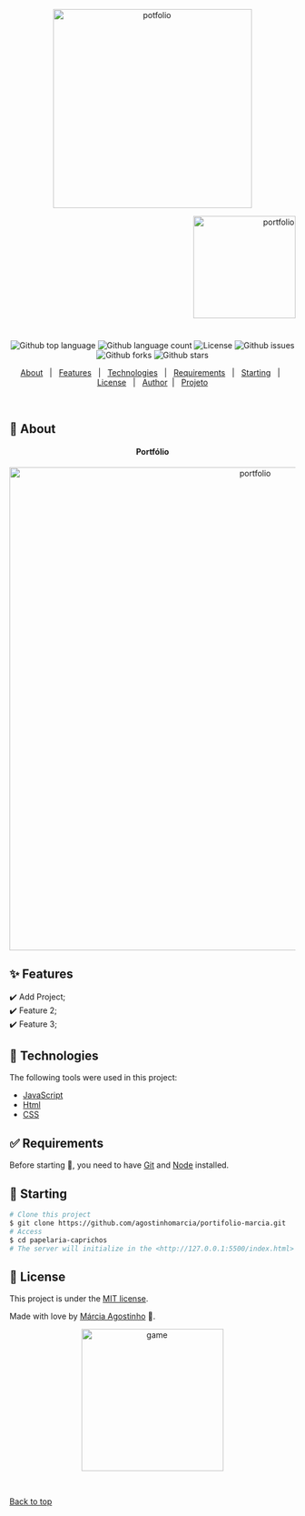 


<p align="center">
   <img src="https://media.giphy.com/media/nuVOFZ2P6m7ou4JrLy/giphy.gif" alt="potfolio" width="350"/>
</p>

<p align="right">
   <img src="https://media.giphy.com/media/ltaYl5hg5dgxe59Q4L/giphy.gif" alt="portfolio" width="180"/>
</p>




<h1 align="center"></h1>

<p align="center">
  <img alt="Github top language" src="https://img.shields.io/github/languages/top/agostinhomarcia/portifolio-marcia?color=4B0082">

  <img alt="Github language count" src="https://img.shields.io/github/languages/count/agostinhomarcia/portifolio-marcia?color=4B0082">

  <!-- <img alt="Repository size" src="https://img.shields.io/agostinhomarcia/jogo-da-velha?color=008B8B"> -->

  <img alt="License" src="https://img.shields.io/github/license/agostinhomarcia/portifolio-marcia?color=4B0082">

   <img alt="Github issues" src="https://img.shields.io/github/issues/agostinhomarcia/portifolio-marcia?color=4B0082" /> 

   <img alt="Github forks" src="https://img.shields.io/github/forks/agostinhomarcia/portifolio-marcia?color=4B0082" /> 

   <img alt="Github stars" src="https://img.shields.io/github/stars/agostinhomarcia/portifolio-marcia?color=4B0082" /> 
</p>


<p align="center">
  <a href="#dart-about">About</a> &#xa0; | &#xa0; 
  <a href="#sparkles-features">Features</a> &#xa0; | &#xa0;
  <a href="#rocket-technologies">Technologies</a> &#xa0; | &#xa0;
  <a href="#white_check_mark-requirements">Requirements</a> &#xa0; | &#xa0;
  <a href="#checkered_flag-starting">Starting</a> &#xa0; | &#xa0;
  <a href="#memo-license">License</a> &#xa0; | &#xa0;
  <a href="https://github.com/agostinhomarcia" target="_blank">Author</a>&#xa0; | &#xa0
  <a href="https://portifolio-marcia.vercel.app/" target="_blank" rel="noopener noreferrer">Projeto</a>
</p>

<br>

## :dart: About ##


<h4 align="center"> Portfólio</h4>

<p align="center">
   <img src="https://media.giphy.com/media/c8Ru39SqYLqmsoFR6W/giphy.gif" alt="portfolio" width="850"/>
</p>


## :sparkles: Features ##

:heavy_check_mark: Add Project;\
:heavy_check_mark: Feature 2;\
:heavy_check_mark: Feature 3;

## :rocket: Technologies ##

The following tools were used in this project:


- [JavaScript](https://developer.mozilla.org/pt-BR/docs/Web/JavaScript) 
- [Html](https://developer.mozilla.org/pt-BR/docs/Web/HTML/Element/html/)  
- [CSS](https://developer.mozilla.org/pt-BR/docs/Web/CSS)  


## :white_check_mark: Requirements ##

Before starting :checkered_flag:, you need to have [Git](https://git-scm.com) and [Node](https://nodejs.org/en/) installed.

## :checkered_flag: Starting ##


```bash
# Clone this project
$ git clone https://github.com/agostinhomarcia/portifolio-marcia.git
# Access
$ cd papelaria-caprichos
# The server will initialize in the <http://127.0.0.1:5500/index.html>
```


## :memo: License ##


This project is under the [MIT license](./LICENSE).

Made with love by [Márcia Agostinho](https://github.com/agostinhomarcia) 🚀.




<p align="center">
   <img src="https://media.giphy.com/media/tYQlLPqklhfGtmsGCE/giphy.gif" alt="game" width="250"/>
</p>

&#xa0;

<a href="#top">Back to top </a>
